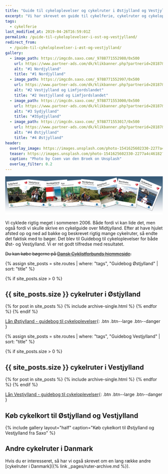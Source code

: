 ```yaml
---
title: "Guide til cykeloplevelser og cykelruter i Østjylland og Vestjylland"
excerpt: "Vi har skrevet en guide til cykelferie, cykelruter og cykeloplevelser i Østjylland og Vestjylland."
tags:
  - cykelferie
last_modified_at: 2019-04-26T16:59:01Z
permalink: /guide-til-cykeloplevelser-i-ost-og-vestjylland/
redirect_from:
  - /guide-til-cykeloplevelser-i-øst-og-vestjylland/
gallery:
  - image_path: https://imgcdn.saxo.com/_9788771552980/0x500
    url: https://www.partner-ads.com/dk/klikbanner.php?partnerid=28187&bannerid=43264&htmlurl=https://www.saxo.com/dk/cykelkortserie-danmark-1-nordjylland_ukendt_9788771552980
    alt: "#1 Nordjylland"
    title: "#1 Nordjylland"
  - image_path: https://imgcdn.saxo.com/_9788771552997/0x500
    url: https://www.partner-ads.com/dk/klikbanner.php?partnerid=28187&bannerid=43264&htmlurl=https://www.saxo.com/dk/cykelkortserie-danmark-2-vestjylland-og-limfjordslandet_ukendt_9788771552997
    alt: "#2 Vestjylland og Limfjordslandet"
    title: "#2 Vestjylland og Limfjordslandet"
  - image_path: https://imgcdn.saxo.com/_9788771553000/0x500
    url: https://www.partner-ads.com/dk/klikbanner.php?partnerid=28187&bannerid=43264&htmlurl=https://www.saxo.com/dk/cykelkortserie-danmark-3-sydjylland_ukendt_9788771553000
    alt: "#3 Sydjylland"
    title: "#3Sydjylland"
  - image_path: https://imgcdn.saxo.com/_9788771553017/0x500
    url: https://www.partner-ads.com/dk/klikbanner.php?partnerid=28187&bannerid=43264&htmlurl=https://www.saxo.com/dk/cykelkortserie-danmark-4-oestjylland_ukendt_9788771553017
    alt: "#4 Østjylland"
    title: "#4 Østjylland"
header:
  overlay_image: https://images.unsplash.com/photo-1541625602330-2277a4c46182?ixlib=rb-1.2.1&ixid=eyJhcHBfaWQiOjEyMDd9&auto=format&fit=crop&w=1650&q=80
  teaser: https://images.unsplash.com/photo-1541625602330-2277a4c46182?ixlib=rb-1.2.1&ixid=eyJhcHBfaWQiOjEyMDd9&auto=format&fit=crop&w=400&q=80
  caption: "Photo by Coen van den Broek on Unsplash"
  overlay_filter: 0.2
---
```


![Forside til guide til cykeloplevelser i Øst- og Vestjylland](/assets/images/baggrundmedforsider_0.jpg)

Vi cyklede rigtig meget i sommeren 2006. Både fordi vi kan lide det, men også fordi vi skulle skrive en cykelguide over Midtjylland. Efter at have hjulet afsted op og ned ad bakke og beskrevet rigtig mange cykelruter, så endte det faktisk med to bøger. Det blev til Guidebog til cykeloplevelser for både Øst- og Vestjylland. Vi er ret godt tilfredse med resultatet.

<del>Du kan købe bøgerne på [Dansk Cyklistforbunds hjemmeside](http://www.dcf.dk/).</del>

{% assign site_posts = site.routes | where: "tags", "Guidebog Østjylland" | sort: "title" %}

{% if site_posts.size > 0 %}
## {{ site_posts.size }} cykelruter i Østjylland
  {% for post in site_posts %}
    {% include archive-single.html %}
  {% endfor %}
{% endif %}

[Lån Østjylland - guidebog til cykeloplevelser](https://bibliotek.dk/da/work/870970-basis%3A26917603){: .btn .btn--large .btn--danger }

{% assign site_posts = site.routes | where: "tags", "Guidebog Vestjylland" | sort: "title" %}

{% if site_posts.size > 0 %}
## {{ site_posts.size }} cykelruter i Vestjylland
  {% for post in site_posts %}
    {% include archive-single.html %}
  {% endfor %}
{% endif %}

[Lån Vestjylland - guidebog til cykeloplevelser](https://bibliotek.dk/da/work/870970-basis%3A26918979){: .btn .btn--large .btn--danger }

## Køb cykelkort til Østjylland og Vestjylland

{% include gallery layout="half" caption="Køb cykelkort til Østjylland og Vestjylland fra Saxo" %}

## Andre cykelruter i Danmark

Hvis du er interesseret, så har vi også skrevet om en lang række andre [cykelruter i Danmark]({% link _pages/ruter-archive.md %}).
